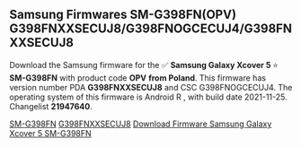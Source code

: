 <h2>Samsung Firmwares SM-G398FN(OPV) G398FNXXSECUJ8/G398FNOGCECUJ4/G398FNXXSECUJ8</h2>
Download the Samsung firmware for the ✅ <strong>Samsung Galaxy Xcover 5 </strong> ⭐ <strong>SM-G398FN</strong> with product code <strong>OPV</strong> <strong> from Poland</strong>. This firmware has version number PDA <strong>G398FNXXSECUJ8</strong> and CSC G398FNOGCECUJ4. The operating system of this firmware is Android R , with build date 2021-11-25. Changelist <strong>21947640</strong>.


[SM-G398FN](https://samfirm.shop/samsung/model/SM-G398FN)
[G398FNXXSECUJ8](https://samfirm.shop/samsung/pda/G398FNXXSECUJ8)
[Download Firmware Samsung Galaxy Xcover 5 SM-G398FN](https://samfirm.shop/samsung/firmware/477216)
